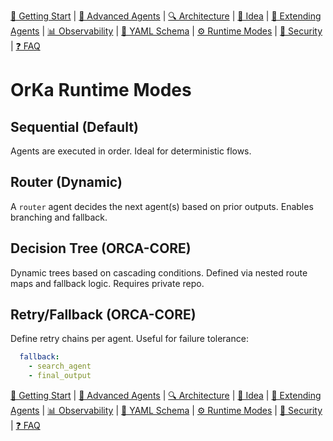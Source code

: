 [📘 Getting Start](./getting-started.md) | [🤖 Advanced Agents](./agents-advanced.md) | [🔍 Architecture](./architecture.md) | [🧠 Idea](./index.md) | [🧪 Extending Agents](./extending-agents.md) | [📊 Observability](./observability.md) | [📜 YAML Schema](./orka.yaml-schema.md) | [⚙ Runtime Modes](./runtime-modes.md) | [🔐 Security](./security.md) | [❓ FAQ](./faq.md)

# OrKa Runtime Modes

## Sequential (Default)
Agents are executed in order. Ideal for deterministic flows.

## Router (Dynamic)
A `router` agent decides the next agent(s) based on prior outputs. Enables branching and fallback.

## Decision Tree (ORCA-CORE)
Dynamic trees based on cascading conditions. Defined via nested route maps and fallback logic. Requires private repo.

## Retry/Fallback (ORCA-CORE)
Define retry chains per agent. Useful for failure tolerance:
```yaml
  fallback:
    - search_agent
    - final_output
```
[📘 Getting Start](./getting-started.md) | [🤖 Advanced Agents](./agents-advanced.md) | [🔍 Architecture](./architecture.md) | [🧠 Idea](./index.md) | [🧪 Extending Agents](./extending-agents.md) | [📊 Observability](./observability.md) | [📜 YAML Schema](./orka.yaml-schema.md) | [⚙ Runtime Modes](./runtime-modes.md) | [🔐 Security](./security.md) | [❓ FAQ](./faq.md)
